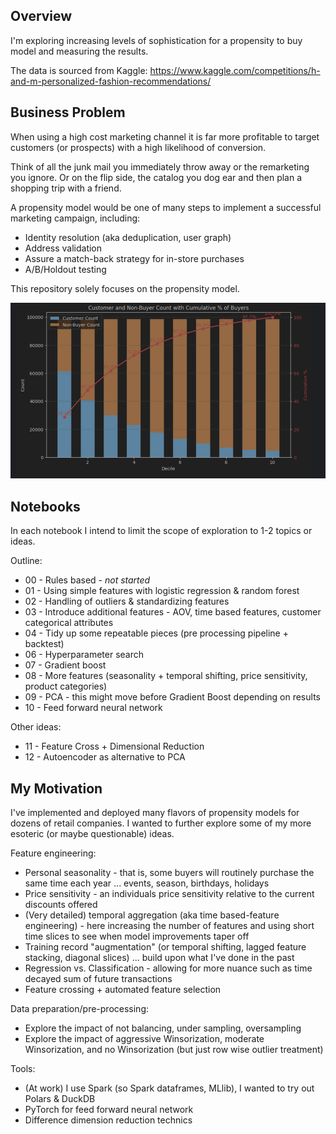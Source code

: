 ## Overview

I'm exploring increasing levels of sophistication for a propensity to buy model and measuring the results.

The data is sourced from Kaggle: https://www.kaggle.com/competitions/h-and-m-personalized-fashion-recommendations/

## Business Problem

When using a high cost marketing channel it is far more profitable to target customers (or prospects) with a high likelihood of conversion.

Think of all the junk mail you immediately throw away or the remarketing you ignore.  Or on the flip side, the catalog you dog ear and then plan a shopping trip with a friend.

A propensity model would be one of many steps to implement a successful marketing campaign, including:
* Identity resolution (aka deduplication, user graph)
* Address validation
* Assure a match-back strategy for in-store purchases
* A/B/Holdout testing

This repository solely focuses on the propensity model.

![img.png](img.png)

## Notebooks

In each notebook I intend to limit the scope of exploration to 1-2 topics or ideas.

Outline:
* 00 - Rules based - _not started_
* 01 - Using simple features with logistic regression & random forest
* 02 - Handling of outliers & standardizing features
* 03 - Introduce additional features - AOV, time based features, customer categorical attributes
* 04 - Tidy up some repeatable pieces (pre processing pipeline + backtest)
* 06 - Hyperparameter search
* 07 - Gradient boost
* 08 - More features (seasonality + temporal shifting, price sensitivity, product categories)
* 09 - PCA - this might move before Gradient Boost depending on results
* 10 - Feed forward neural network

Other ideas:
* 11 - Feature Cross + Dimensional Reduction
* 12 - Autoencoder as alternative to PCA

## My Motivation

I've implemented and deployed many flavors of propensity models for dozens of retail companies.  I wanted to further explore some of my more esoteric (or maybe questionable) ideas.  

Feature engineering:
* Personal seasonality - that is, some buyers will routinely purchase the same time each year ... events, season, birthdays, holidays
* Price sensitivity - an individuals price sensitivity relative to the current discounts offered
* (Very detailed) temporal aggregation (aka time based-feature engineering) - here increasing the number of features and using short time slices to see when model improvements taper off
* Training record "augmentation" (or temporal shifting, lagged feature stacking, diagonal slices) ... build upon what I've done in the past
* Regression vs. Classification - allowing for more nuance such as time decayed sum of future transactions
* Feature crossing + automated feature selection

Data preparation/pre-processing:
* Explore the impact of not balancing, under sampling, oversampling
* Explore the impact of aggressive Winsorization, moderate Winsorization, and no Winsorization (but just row wise outlier treatment)

Tools:
* (At work) I use Spark (so Spark dataframes, MLlib), I wanted to try out Polars & DuckDB
* PyTorch for feed forward neural network
* Difference dimension reduction technics




